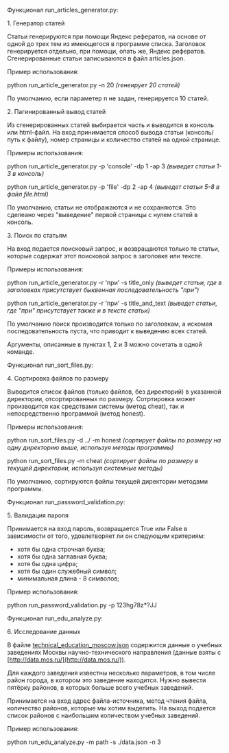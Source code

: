 

Функционал run\_articles\_generator\.py:

1\. Генератор статей

Статьи генерируются при помощи Яндекс рефератов, на основе от одной до трех тем из имеющегося в программе списка. Заголовок генерируется отдельно, при помощи, опать же, Яндекс рефератов. Сгенерированные статьи записываются в файл articles.json.

Пример использования:

python run\_article\_generator\.py \-n 20 _(генеирует 20 статей)_

По умолчанию, если параметер n не задан, генерируется 10 статей.

2\. Пагинированный вывод статей

Из сгенерированных статей выбирается часть и выводится в консоль или html-файл. На вход принимается способ вывода статьи (консоль/путь к файлу), номер страницы и количество статей на одной странице.

Примеры использования:

python run\_article\_generator\.py \-p 'console' \-dp 1 \-ap 3 _(выведет статьи 1-3 в консоль)_

python run\_article\_generator\.py \-p 'file' \-dp 2 \-ap 4 _(выведет статьи 5-8 в файл file.html)_

По умолчанию, статьи не отображаются и не сохраняются. Это сделеано через "выведение" первой страницы с нулем статей в консоль.

3\. Поиск по статьям

На вход подается поисковый запрос, и возвращаются только те статьи, которые содержат этот поисковой запрос в заголовке или тексте.

Примеры использования:

python run\_article\_generator\.py \-r 'при' \-s title\_only _(выведет статьи, где в заголовках присутствует быквенная последовательность "при")_

python run\_article\_generator\.py \-r 'при' \-s title\_and\_text _(выведет статьи, где "при" присутствует также и в тексте статьи)_

По умолчанию поиск производится только по заголовкам, а искомая последовательность пуста, что приводит к выведению всех статей.

Аргументы, описанные в пунктах 1, 2 и 3 можно сочетать в одной команде.

Функционал run\_sort\_files\.py:

4\. Сортировка файлов по размеру

Выводится список файлов (только файлов, без директорий) в указанной директории, отсортированных по размеру. Сотртировка может производится как средствами системы (метод cheat), так и непосредственно программой (метод honest).

Примеры использования:

python run\_sort\_files\.py -d ../ \-m honest _(сортирует файлы по размеру на одну директорию выше, используя методы программы)_

python run\_sort\_files\.py \-m cheat _(сортирует файлы по размеру в текущей директории, используя системные методы)_

По умолчанию, сортируются файлы текущей директории методами программы.


Функционал run\_password\_validation\.py:

5\. Валидация пароля

Принимается на вход пароль, возвращается True или False в зависимости от того, удовлетворяет ли он следующим критериям:
- хотя бы одна строчная буква;
- хотя бы одна заглавная буква;
- хотя бы одна цифра;
- хотя бы один служебный символ;
- минимальная длина - 8 символов;

Пример использования:

python run\_password\_validation\.py -p 123hg78z\*?JJ

Функционал run\_edu\_analyze\.py:

6\. Исследование данных

В файле [technical_education_moscow.json](/static/bmstu_py/data/technical_education_moscow.json) содержится данные о учебных заведениях Москвы научно-технического направления (данные взяты с [http://data.mos.ru/](http://data.mos.ru/)).

Для каждого заведения известны несколько параметров, в том числе район города, в котором это заведение находится. Нужно вывести пятёрку районов, в которых больше всего учебных заведений.

Принимается на вход адрес файла-источника, метод чтения файла, количество районов, которые мы хотим выделить.
На выход подается список районов с наибольшим количеством учебных заведений.

Пример использования:

python run\_edu\_analyze\.py -m path -s ./data.json -n 3
